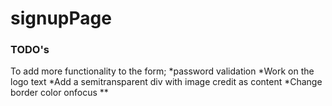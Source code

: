 # signupPage

### TODO's 
To add more functionality to the form;
*password validation
*Work on the logo text
*Add a semitransparent div with image credit as content
*Change border color onfocus
**
